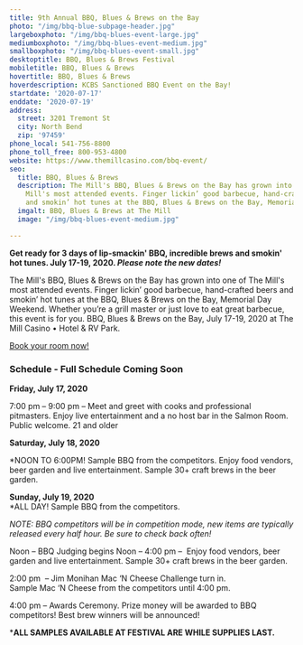 ```yaml
---
title: 9th Annual BBQ, Blues & Brews on the Bay
photo: "/img/bbq-blue-subpage-header.jpg"
largeboxphoto: "/img/bbq-blues-event-large.jpg"
mediumboxphoto: "/img/bbq-blues-event-medium.jpg"
smallboxphoto: "/img/bbq-blues-event-small.jpg"
desktoptitle: BBQ, Blues & Brews Festival
mobiletitle: BBQ, Blues & Brews
hovertitle: BBQ, Blues & Brews
hoverdescription: KCBS Sanctioned BBQ Event on the Bay!
startdate: '2020-07-17'
enddate: '2020-07-19'
address:
  street: 3201 Tremont St
  city: North Bend
  zip: '97459'
phone_local: 541-756-8800
phone_toll_free: 800-953-4800
website: https://www.themillcasino.com/bbq-event/
seo:
  title: BBQ, Blues & Brews
  description: The Mill's BBQ, Blues & Brews on the Bay has grown into one of The
    Mill's most attended events. Finger lickin’ good barbecue, hand-crafted beers
    and smokin’ hot tunes at the BBQ, Blues & Brews on the Bay, Memorial Day Weekend.
  imgalt: BBQ, Blues & Brews at The Mill
  image: "/img/bbq-blues-event-medium.jpg"

---
```

**Get ready for 3 days of lip-smackin' BBQ, incredible brews and smokin' hot tunes. July 17-19, 2020. _Please note the new dates!_**

The Mill's BBQ, Blues & Brews on the Bay has grown into one of The Mill's most attended events. Finger lickin’ good barbecue, hand-crafted beers and smokin’ hot tunes at the BBQ, Blues & Brews on the Bay, Memorial Day Weekend. Whether you’re a grill master or just love to eat great barbecue, this event is for you. BBQ, Blues & Brews on the Bay, July 17-19, 2020 at The Mill Casino • Hotel & RV Park.

[Book your room now!](https://oregonsadventurecoast.com/lodging/ "Lodging on Oregon's Adventure Coast!")

### Schedule - Full Schedule Coming Soon

**Friday, July 17, 2020**

7:00 pm – 9:00 pm – Meet and greet with cooks and professional pitmasters. Enjoy live entertainment and a no host ba­r in the Salmon Room. Public welcome. 21 and older

**Saturday, July 18, 2020**

\*NOON TO 6:00PM! Sample BBQ from the competitors.
Enjoy food vendors, beer garden and live entertainment. Sample 30+ craft brews in the beer garden.

**Sunday, July 19, 2020**  
\*ALL DAY! Sample BBQ from the competitors.

_NOTE: BBQ competitors will be in competition mode, new items are typically released every half hour. Be sure to check back often!_

Noon – BBQ Judging begins
Noon – 4:00 pm –  Enjoy food vendors, beer garden and live entertainment. Sample 30+ craft brews in the beer garden.

2:00 pm  – Jim Monihan Mac ‘N Cheese Challenge turn in.  
Sample Mac ‘N Cheese from the competitors until 4:00 pm.

4:00 pm – Awards Ceremony. Prize money will be awarded to BBQ competitors! Best brew winners will be announced!

\***ALL SAMPLES AVAILABLE AT FESTIVAL ARE WHILE SUPPLIES LAST.**